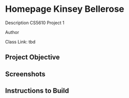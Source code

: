 # Homepage Kinsey Bellerose
Description
CS5610 Project 1

Author

Class Link: tbd

## Project Objective

## Screenshots

## Instructions to Build